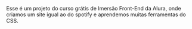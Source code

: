 Esse é um projeto do curso grátis de Imersão Front-End da Alura, onde criamos um site igual ao do spotify e aprendemos muitas ferramentas do CSS.
